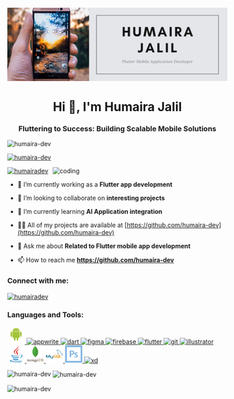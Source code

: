 ![logo](https://github.com/humaira-dev/humaira-dev/blob/main/Humaira.png)


<h1 align="center">Hi 👋, I'm Humaira Jalil</h1>
<h3 align="center">Fluttering to Success: Building Scalable Mobile Solutions</h3>

<p align="left"> <img src="https://komarev.com/ghpvc/?username=humaira-dev&label=Profile%20views&color=0e75b6&style=flat" alt="humaira-dev" /> </p>

<p align="left"> <a href="https://github.com/ryo-ma/github-profile-trophy"><img src="https://github-profile-trophy.vercel.app/?username=humaira-dev" alt="humaira-dev" /></a> </p>
<img align="right" alt="coding" width="400px" src="https://user-images.githubusercontent.com/55389276/140866485-8fb1c876-9a8f-4d6a-98dc-08c4981eaf70.gif">
<p align="left"> <a href="https://twitter.com/humairadev" target="blank"><img src="https://img.shields.io/twitter/follow/humairadev?logo=twitter&style=for-the-badge" alt="humairadev" /></a> </p>

- 🔭 I’m currently working as a **Flutter app development**

- 👯 I’m looking to collaborate on **interesting projects**

- 🌱 I’m currently learning **AI Application integration**

- 👨‍💻 All of my projects are available at [https://github.com/humaira-dev](https://github.com/humaira-dev)

- 💬 Ask me about **Related to Flutter mobile app development**

- 📫 How to reach me **https://github.com/humaira-dev**

<h3 align="left">Connect with me:</h3>
<p align="left">
<a href="https://twitter.com/humairadev" target="blank"><img align="center" src="https://raw.githubusercontent.com/rahuldkjain/github-profile-readme-generator/master/src/images/icons/Social/twitter.svg" alt="humairadev" height="30" width="40" /></a>
</p>

<h3 align="left">Languages and Tools:</h3>
<p align="left"> <a href="https://developer.android.com" target="_blank" rel="noreferrer"> <img src="https://raw.githubusercontent.com/devicons/devicon/master/icons/android/android-original-wordmark.svg" alt="android" width="40" height="40"/> </a> <a href="https://appwrite.io" target="_blank" rel="noreferrer"> <img src="https://www.vectorlogo.zone/logos/appwriteio/appwriteio-icon.svg" alt="appwrite" width="40" height="40"/> </a> <a href="https://dart.dev" target="_blank" rel="noreferrer"> <img src="https://www.vectorlogo.zone/logos/dartlang/dartlang-icon.svg" alt="dart" width="40" height="40"/> </a> <a href="https://www.figma.com/" target="_blank" rel="noreferrer"> <img src="https://www.vectorlogo.zone/logos/figma/figma-icon.svg" alt="figma" width="40" height="40"/> </a> <a href="https://firebase.google.com/" target="_blank" rel="noreferrer"> <img src="https://www.vectorlogo.zone/logos/firebase/firebase-icon.svg" alt="firebase" width="40" height="40"/> </a> <a href="https://flutter.dev" target="_blank" rel="noreferrer"> <img src="https://www.vectorlogo.zone/logos/flutterio/flutterio-icon.svg" alt="flutter" width="40" height="40"/> </a> <a href="https://git-scm.com/" target="_blank" rel="noreferrer"> <img src="https://www.vectorlogo.zone/logos/git-scm/git-scm-icon.svg" alt="git" width="40" height="40"/> </a> <a href="https://www.adobe.com/in/products/illustrator.html" target="_blank" rel="noreferrer"> <img src="https://www.vectorlogo.zone/logos/adobe_illustrator/adobe_illustrator-icon.svg" alt="illustrator" width="40" height="40"/> </a> <a href="https://www.java.com" target="_blank" rel="noreferrer"> <img src="https://raw.githubusercontent.com/devicons/devicon/master/icons/java/java-original.svg" alt="java" width="40" height="40"/> </a> <a href="https://www.mongodb.com/" target="_blank" rel="noreferrer"> <img src="https://raw.githubusercontent.com/devicons/devicon/master/icons/mongodb/mongodb-original-wordmark.svg" alt="mongodb" width="40" height="40"/> </a> <a href="https://www.mysql.com/" target="_blank" rel="noreferrer"> <img src="https://raw.githubusercontent.com/devicons/devicon/master/icons/mysql/mysql-original-wordmark.svg" alt="mysql" width="40" height="40"/> </a> <a href="https://www.photoshop.com/en" target="_blank" rel="noreferrer"> <img src="https://raw.githubusercontent.com/devicons/devicon/master/icons/photoshop/photoshop-line.svg" alt="photoshop" width="40" height="40"/> </a> <a href="https://www.adobe.com/products/xd.html" target="_blank" rel="noreferrer"> <img src="https://cdn.worldvectorlogo.com/logos/adobe-xd.svg" alt="xd" width="40" height="40"/> </a> </p>

<p><img align="left" src="https://github-readme-stats.vercel.app/api/top-langs?username=humaira-dev&show_icons=true&locale=en&layout=compact" alt="humaira-dev" /></p>

<p>&nbsp;<img align="center" src="https://github-readme-stats.vercel.app/api?username=humaira-dev&show_icons=true&locale=en" alt="humaira-dev" /></p>

<p><img align="center" src="https://github-readme-streak-stats.herokuapp.com/?user=humaira-dev&" alt="humaira-dev" /></p>
